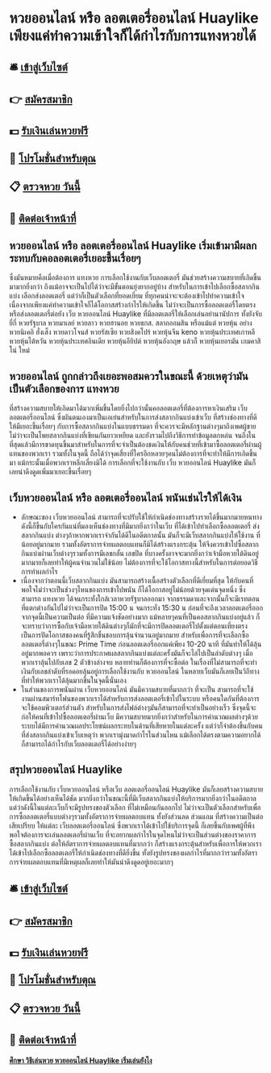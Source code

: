 # หวยออนไลน์ หรือ ลอตเตอรี่ออนไลน์ Huaylike เพียงแค่ทำความเข้าใจก็ได้กำไรกับการแทงหวยได้

## 🛎 [เข้าสู่เว็บไซต์](https://bit.ly/3BMXu9m)
## 👉 [สมัครสมาชิก](https://bit.ly/3BMXu9m)
## 💵 [รับเงินเล่นหวยฟรี](https://bit.ly/3UjuTzW)
## 👑 [โปรโมชั่นสำหรับตุณ](https://bit.ly/3UjuTzW)
## 📋 [ตรวจหวย วันนี้](https://bit.ly/3UjuTzW)
## 📱 [ติดต่อเจ้าหน้าที่](https://bit.ly/3UjuTzW)

## หวยออนไลน์ หรือ ลอตเตอรี่ออนไลน์ Huaylike เริ่มเข้ามามีผลกระทบกับคอลอตเตอรี่เยอะขึ้นเรื่อยๆ
ซึ่งมันหมายคือเมื่อต้องการ แทงหวย การเลือกใช้งานกับเว็บลอตเตอรี่ มันช่วยสร้างความสบายที่เกิดขึ้นมามากยิ่งกว่า
ถึงแม้อาจจะเป็นไปได้ว่าจะมีขั้นตอนยุ่งยากอยู่บ้าง สำหรับในการเข้าไปเลือกซื้อสลากกินแบ่ง เลือกส่งลอตเตอรี่ แต่ว่าก็เป็นตัวเลือกที่ยอดเยี่ยม ที่ทุกคนน่าจะจะต้องเข้าไปทำความเข้าใจ เนื่องจากเพียงแค่ทำความเข้าใจก็ได้โอกาสสร้างกำไรให้เกิดขึ้น ไม่ว่าจะเป็นการซื้อลอตเตอรี่โดยตรง หรือส่งลอตเตอรี่ต่อยัง เว็บ หวยออนไลน์ Huaylike ที่มีลอตเตอรี่ให้เลือกเล่นอย่านานัปการ ทั้งยังจับยี่กี่ หวยรัฐบาล หวยมาเลย์ หวยลาว หวยฮานอย หวยธกส. สลากออมสิน หรือแม้แต่ หวยหุ้น อย่าง หวยนิเคอิ ฮั่งเส็ง หวยดาวโจนส์ หวยรัสเซีย หวยสิงคโปร์ หวยหุ้นจีน keno หวยหุ้นประเทศเกาหลี หวยหุ้นไต้หวัน หวยหุ้นประเทศอินเดีย หวยหุ้นอียิปต์ หวยหุ้นอังกฤษ แล้วก็ หวยหุ้นเยอรมัน
เกมคาสิโน่ ใหม่

## หวยออนไลน์ ถูกกล่าวถึงเยอะพอสมควรในขณะนี้ ด้วยเหตุว่ามันเป็นตัวเลือกของการ แทงหวย
ที่สร้างความสบายให้เกิดมาได้มากเพิ่มขึ้นโดยยิ่งไปกว่านั้นคอลอตเตอรี่ที่ต้องการหาเงินเสริม เว็บลอตเตอรี่ออนไลน์ ซึ่งผันตนเองมาเป็นเอเย่นสำหรับในการส่งสลากกินแบ่งเข้าเว็บ ที่สร้างช่องทางที่ดีให้มีเยอะขึ้นเรื่อยๆ กับการซื้อสลากกินแบ่งในแบบธรรมดา ที่จะควรจะมีหลักฐานต่างๆมาถึงเพศผู้ขาย ไม่ว่าจะเป็นโพยสลากกินแบ่งที่เขียนกันยาวเหยียด และยังรวมไปถึงวิธีการทำข้อมูลตกหล่น จนถึงในที่สุดแล้วมีการขาดทุนขึ้นมาสำหรับในการที่จะจำเป็นต้องชดเงินให้กับคนช่วยที่เข้ามาซื้อลอตเตอรี่ผ่านผู้แทนของพวกเรา รวมทั้งในจุดนี้ ถือได้ว่าจุดเสี่ยงที่ใครอีกหลายๆคนไม่ต้องการที่จะทำให้มีการเกิดขึ้นมา แม้กระนั้นเมื่อพวกเราหลีกเลี่ยงมิได้ การเลือกที่จะใช้งานกับ เว็บ หวยออนไลน์ Huaylike มันก็เลยน่าดึงดูดเพิ่มมาเยอะขึ้นเรื่อยๆ

## เว็บหวยออนไลน์ หรือ ลอตเตอรี่ออนไลน์ พนันเช่นไรให้ได้เงิน
- ลักษณะของ เว็บหวยออนไลน์ สามารถที่จะปรับใช้ให้กำเนิดช่องทางสร้างรายได้ขึ้นมากมายหนทาง ดังนี้ก็ขึ้นกับใครกันแน่ที่มองเห็นช่องทางที่มีมากยิ่งกว่าในเว็บ ที่ได้เข้าไปทำเลือกซื้อลอตเตอรี่ ส่งสลากกินแบ่ง ต่างๆถ้าหากพวกเราจำกันได้ดีในอดีตกาลนั้น มันก็จะมีเว็บสลากกินแบ่งให้ใช้งาน ที่น้อยอยู่มากมาย รวมทั้งอัตราการจ่ายผลตอบแทนก็มิได้สร้างแรงกระตุ้น ให้จึงควรเข้าไปซื้อสลากกินแบ่งผ่านเว็บต่างๆรวมทั้งการมีเลขกลั้น เลขปิด ที่บางครั้งอาจจะมากยิ่งกว่าเจ้ามือหวยใต้ดินอยู่มากมายก็เลยทำให้ผู้คนจำนวนไม่ใช้น้อย ไม่ต้องการที่จะใช้โอกาสทางนี้สำหรับในการต่อยอดวิธีการทำผลกำไร
- เนื่องจากว่าตอนนี้เว็บสลากกินแบ่ง มันสามารถสร้างเนื้อสร้างตัวเลือกที่ดีเยี่ยมที่สุด ให้กับคนที่พอใจไม่ว่าจะเป็นช่วงๆไหนของการเข้าไปพนัน ก็ได้โอกาสอยู่ไม่น้อยด้วยจุดเด่นจุดหนึ่ง ซึ่งสามารถ แทงหวย ได้จนกระทั่งใกล้เวลาหวยรัฐบาลออกมา จากธรรมดาและจากนั้นก็จะมีเรทตอนที่แตกต่างกันไปไม่ว่าจะเป็นการปิด 15:00 น จนกระทั่ง 15:30 น ก่อนที่จะถึงเวลาลอตเตอรี่ออก จากจุดนี้เป็นความเป็นต่อ ที่มีความแจ้งชัดอย่างมาก แม้หลายๆคนที่เป็นคอสลากกินแบ่งอยู่แล้ว ก็จะทราบว่าการซื้อกับเจ้ามือหวยใต้ดินต่างๆก็มักที่จะมีการปิดลอตเตอรี่ไปตั้งแต่ตอนเที่ยงตรง เป็นการปิดโอกาสของคนที่รู้สึกชื่นชอบการลุ้นจำนวนอยู่มากมาย สำหรับเพื่อการที่จะเลือกซื้อลอตเตอรี่ต่างๆในขณะ Prime Time ก่อนลอตเตอรี่ออกแค่เพียง 10-20 นาที ที่มันทำให้ได้ลุ้นอยู่มากพอควร เพราะว่าการประกาศผลสลากกินแบ่งแต่ละครั้งมันก็จะไล่ไปเป็นลำดับต่างๆ เมื่อพวกเราลุ้นไปกับเลข 2 ตัวข้างล่างจบ หลายท่านก็ต้องการที่จะซื้อต่อ ในเรื่องที่ไม่สามารถที่จะทำเงินกับเลขลำดับที่รอคอยลุ้นอยู่การเลือกใช้งานกับ หวยออนไลน์ ในหลายเว็บมันก็เลยเป็นวิถีทางที่ทําให้พวกเราได้ลุ้นมากขึ้นในจุดนี้นั่นเอง
- ในส่วนของการพนันผ่าน เว็บหวยออนไลน์ มันมีความสบายที่มากกว่า ที่จะเป็น สามารถที่จะใช้งานผ่านสมาร์ทโฟนของพวกเราได้สำหรับการส่งลอตเตอรี่เข้าไปในระบบ หรือคนใดกันที่ต้องการจะใช้คอมพิวเตอร์ส่วนตัว สำหรับในการส่งไฟล์ต่างๆมันก็สามารถที่จะทำเป็นอย่างเร็ว ซึ่งจุดนี้จะก่อให้คนที่เข้าไปซื้อลอตเตอรี่ผ่านเว็บ มีความสบายมากยิ่งกว่าสำหรับในการคำนวณผลต่างๆด้วยระบบได้มีการคำนวณผลประโยชน์ผลกระทบในด้านที่เสียหายในแต่ละครั้ง แต่ว่าก็จำต้องขึ้นกับคนที่ส่งสลากกินแบ่งเข้าเว็บเหตุว่า พวกเรามุ่งมาดกำไรในส่วนไหน แม้เลือกได้ตรงตามความอยากได้ก็สามารถได้กำไรกับเว็บลอตเตอรี่ได้อย่างง่ายๆ

## สรุปหวยออนไลน์ Huaylike
การเลือกใช้งานกับ เว็บหวยออนไลน์ หรือเว็บ ลอตเตอรี่ออนไลน์ Huaylike มันก็เลยสร้างความสบายให้เกิดขึ้นได้อย่างเห็นได้ชัด มากยิ่งกว่าในขณะนี้ที่มีเว็บสลากกินแบ่งให้บริการมากยิ่งกว่าในอดีตกาล แต่ว่าดังนี้ในแต่ละเว็บก็จะมีรูปทรงของตัวเลือก ที่ไม่เหมือนกันออกไป ไม่ว่าจะเป็นตัวเลือกสำหรับเพื่อการซื้อลอตเตอรี่แบบต่างๆรวมทั้งอัตราการจ่ายผลตอบแทน ทั้งยังส่วนลด ส่วนแถม ที่สร้างความเป็นต่อ เสียเปรียบ ให้แต่ละ เว็บลอตเตอรี่ออนไลน์ ซึ่งพวกเราได้เข้าไปใช้บริการจุดนี้ ก็เลยขึ้นกับเพศผู้ที่พึงพอใจต้องการจะเล่นลอตเตอรี่ผ่านเว็บ ที่จะอยากผลกำไรในจุดไหนไม่ว่าจะเป็นส่วนต่างของราคาการซื้อสลากกินแบ่ง ต่อให้อัตราการจ่ายผลตอบแทนที่มากกว่า ก็สร้างแรงกระตุ้นสำหรับเพื่อการให้พวกเรา ได้เข้าไปเลือกซื้อลอตเตอรี่ให้กำเนิดช่องทางที่ดียิ่งขึ้น ทั้งยังรูปทรงของผลกำไรที่มากกว่ารวมทั้งอัตราการจ่ายผลตอบแทนที่มีเหตุผลก็เลยทำให้มันน่าดึงดูดอยู่เยอะมากๆ

## 🛎 [เข้าสู่เว็บไซต์](https://bit.ly/3BMXu9m)
## 👉 [สมัครสมาชิก](https://bit.ly/3BMXu9m)
## 💵 [รับเงินเล่นหวยฟรี](https://bit.ly/3UjuTzW)
## 👑 [โปรโมชั่นสำหรับตุณ](https://bit.ly/3UjuTzW)
## 📋 [ตรวจหวย วันนี้](https://bit.ly/3UjuTzW)
## 📱 [ติดต่อเจ้าหน้าที่](https://bit.ly/3UjuTzW)

#### [ศึกษา วิธีเล่นหวย หวยออนไลน์ Huaylike เริ่มเล่นยังไง](https://atom.io/themes/ศึกษา%20วิธีเล่นหวย%20หวยออนไลน์%20Huaylike%20เริ่มเล่นยังไง)